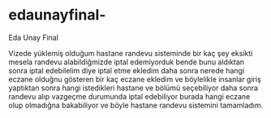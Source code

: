 # edaunayfinal-
Eda Unay Final

Vizede yüklemiş olduğum hastane randevu sisteminde bir kaç şey eksikti mesela randevu alabildiğmizde iptal edemiyorduk bende bunu aldıktan sonra iptal edebilelim diye iptal etme ekledim daha sonra nerede hangi eczane olduğnu gösteren bir kaç eczane ekledim ve böylelikle insanlar giriş yaptıktan sonra hangi istedikleri hastane ve bölümü seçebiliyor daha sonra randevu alıp vazgeçme durumunda iptal edebiliyor burada hangi eczane olup olmadığna bakabiliyor ve böyle hastane randevu sistemini tamamladım.
